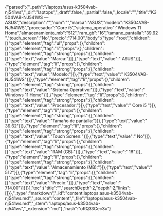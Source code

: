 {"parsed":{"_path":"/laptops/asus-k3504vab-nj541ws","_dir":"laptops","_draft":false,"_partial":false,"_locale":"","title":"K3504VAB-NJ541WS — ASUS","description":"","num":"","marca":"ASUS","modelo":"K3504VAB-NJ541WS","procesador":"Core i5","sistema_operativo":"Windows 11 Home","almacenamiento_mb":"512","ram_gb":"16","tamano_pantalla":"39.62","touch_screen":"No","precio":"714.00","body":{"type":"root","children":[{"type":"element","tag":"ul","props":{},"children":[{"type":"element","tag":"li","props":{},"children":[{"type":"element","tag":"strong","props":{},"children":[{"type":"text","value":"Marca:"}]},{"type":"text","value":" ASUS"}]},{"type":"element","tag":"li","props":{},"children":[{"type":"element","tag":"strong","props":{},"children":[{"type":"text","value":"Modelo:"}]},{"type":"text","value":" K3504VAB-NJ541WS"}]},{"type":"element","tag":"li","props":{},"children":[{"type":"element","tag":"strong","props":{},"children":[{"type":"text","value":"Sistema Operativo:"}]},{"type":"text","value":" Windows 11 Home"}]},{"type":"element","tag":"li","props":{},"children":[{"type":"element","tag":"strong","props":{},"children":[{"type":"text","value":"Procesador:"}]},{"type":"text","value":" Core i5 "}]},{"type":"element","tag":"li","props":{},"children":[{"type":"element","tag":"strong","props":{},"children":[{"type":"text","value":"Tamaño de pantalla:"}]},{"type":"text","value":" 39.62"}]},{"type":"element","tag":"li","props":{},"children":[{"type":"element","tag":"strong","props":{},"children":[{"type":"text","value":"Touch Screen:"}]},{"type":"text","value":" No"}]},{"type":"element","tag":"li","props":{},"children":[{"type":"element","tag":"strong","props":{},"children":[{"type":"text","value":"RAM (GB):"}]},{"type":"text","value":" 16"}]},{"type":"element","tag":"li","props":{},"children":[{"type":"element","tag":"strong","props":{},"children":[{"type":"text","value":"Almacenamiento (MB):"}]},{"type":"text","value":" 512"}]},{"type":"element","tag":"li","props":{},"children":[{"type":"element","tag":"strong","props":{},"children":[{"type":"text","value":"Precio:"}]},{"type":"text","value":" 714.00"}]}]}],"toc":{"title":"","searchDepth":2,"depth":2,"links":[]}},"_type":"markdown","_id":"content:laptops:asus-k3504vab-nj541ws.md","_source":"content","_file":"laptops/asus-k3504vab-nj541ws.md","_stem":"laptops/asus-k3504vab-nj541ws","_extension":"md"},"hash":"oRQ33Cec3u"}